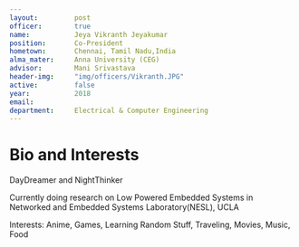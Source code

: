 ```yaml
---
layout:     	post
officer: 		true
name:      		Jeya Vikranth Jeyakumar
position: 		Co-President
hometown: 		Chennai, Tamil Nadu,India
alma_mater: 	Anna University (CEG)
advisor: 		Mani Srivastava
header-img: 	"img/officers/Vikranth.JPG"
active: 		false
year:  			2018
email: 			
department: 	Electrical & Computer Engineering
---
```


# Bio and Interests
DayDreamer and NightThinker

Currently doing research on Low Powered Embedded Systems in Networked and Embedded Systems Laboratory(NESL), UCLA

Interests:
Anime, Games, Learning Random Stuff, Traveling, Movies, Music, Food

